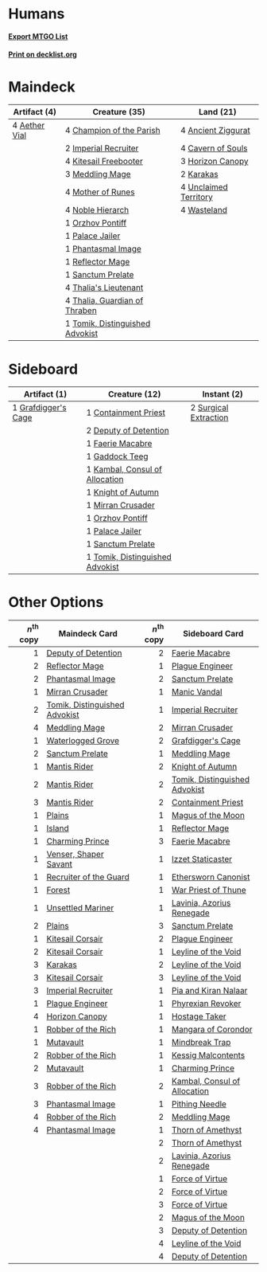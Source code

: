 # Humans

#### [Export MTGO List](../collection/Humans/Humans.txt)
#### [Print on decklist.org](http://decklist.org/?deckmain=4%09Aether%20Vial%0A4%09Ancient%20Ziggurat%0A4%09Cavern%20of%20Souls%0A4%09Champion%20of%20the%20Parish%0A3%09Horizon%20Canopy%0A2%09Imperial%20Recruiter%0A2%09Karakas%0A4%09Kitesail%20Freebooter%0A3%09Meddling%20Mage%0A4%09Mother%20of%20Runes%0A4%09Noble%20Hierarch%0A1%09Orzhov%20Pontiff%0A1%09Palace%20Jailer%0A1%09Phantasmal%20Image%0A1%09Reflector%20Mage%0A1%09Sanctum%20Prelate%0A4%09Thalia's%20Lieutenant%0A4%09Thalia,%20Guardian%20of%20Thraben%0A1%09Tomik,%20Distinguished%20Advokist%0A4%09Unclaimed%20Territory%0A4%09Wasteland&deckside=1%09Containment%20Priest%0A2%09Deputy%20of%20Detention%0A1%09Faerie%20Macabre%0A1%09Gaddock%20Teeg%0A1%09Grafdigger's%20Cage%0A1%09Kambal,%20Consul%20of%20Allocation%0A1%09Knight%20of%20Autumn%0A1%09Mirran%20Crusader%0A1%09Orzhov%20Pontiff%0A1%09Palace%20Jailer%0A1%09Sanctum%20Prelate%0A2%09Surgical%20Extraction%0A1%09Tomik,%20Distinguished%20Advokist)
# Maindeck

|                                     Artifact (4)                                      |                                              Creature (35)                                               |                                           Land (21)                                            |
|---------------------------------------------------------------------------------------|----------------------------------------------------------------------------------------------------------|------------------------------------------------------------------------------------------------|
|4 [Aether Vial](http://gatherer.wizards.com/Pages/Card/Details.aspx?multiverseid=48146)|4 [Champion of the Parish](http://gatherer.wizards.com/Pages/Card/Details.aspx?multiverseid=409580)       |4 [Ancient Ziggurat](http://gatherer.wizards.com/Pages/Card/Details.aspx?multiverseid=189271)   |
|                                                                                       |2 [Imperial Recruiter](http://gatherer.wizards.com/Pages/Card/Details.aspx?multiverseid=442125)           |4 [Cavern of Souls](http://gatherer.wizards.com/Pages/Card/Details.aspx?multiverseid=278058)    |
|                                                                                       |4 [Kitesail Freebooter](http://gatherer.wizards.com/Pages/Card/Details.aspx?multiverseid=435264)          |3 [Horizon Canopy](http://gatherer.wizards.com/Pages/Card/Details.aspx?multiverseid=409571)     |
|                                                                                       |3 [Meddling Mage](http://gatherer.wizards.com/Pages/Card/Details.aspx?multiverseid=179547)                |2 [Karakas](http://gatherer.wizards.com/Pages/Card/Details.aspx?multiverseid=413782)            |
|                                                                                       |4 [Mother of Runes](http://gatherer.wizards.com/Pages/Card/Details.aspx?multiverseid=430236)              |4 [Unclaimed Territory](http://gatherer.wizards.com/Pages/Card/Details.aspx?multiverseid=435419)|
|                                                                                       |4 [Noble Hierarch](http://gatherer.wizards.com/Pages/Card/Details.aspx?multiverseid=179434)               |4 [Wasteland](http://gatherer.wizards.com/Pages/Card/Details.aspx?multiverseid=413790)          |
|                                                                                       |1 [Orzhov Pontiff](http://gatherer.wizards.com/Pages/Card/Details.aspx?multiverseid=460469)               |                                                                                                |
|                                                                                       |1 [Palace Jailer](http://gatherer.wizards.com/Pages/Card/Details.aspx?multiverseid=416775)                |                                                                                                |
|                                                                                       |1 [Phantasmal Image](http://gatherer.wizards.com/Pages/Card/Details.aspx?multiverseid=220099)             |                                                                                                |
|                                                                                       |1 [Reflector Mage](http://gatherer.wizards.com/Pages/Card/Details.aspx?multiverseid=407667)               |                                                                                                |
|                                                                                       |1 [Sanctum Prelate](http://gatherer.wizards.com/Pages/Card/Details.aspx?multiverseid=416780)              |                                                                                                |
|                                                                                       |4 [Thalia's Lieutenant](http://gatherer.wizards.com/Pages/Card/Details.aspx?multiverseid=409783)          |                                                                                                |
|                                                                                       |4 [Thalia, Guardian of Thraben](http://gatherer.wizards.com/Pages/Card/Details.aspx?multiverseid=442025)  |                                                                                                |
|                                                                                       |1 [Tomik, Distinguished Advokist](http://gatherer.wizards.com/Pages/Card/Details.aspx?multiverseid=460961)|                                                                                                |


# Sideboard

|                                         Artifact (1)                                         |                                              Creature (12)                                               |                                          Instant (2)                                           |
|----------------------------------------------------------------------------------------------|----------------------------------------------------------------------------------------------------------|------------------------------------------------------------------------------------------------|
|1 [Grafdigger's Cage](http://gatherer.wizards.com/Pages/Card/Details.aspx?multiverseid=278452)|1 [Containment Priest](http://gatherer.wizards.com/Pages/Card/Details.aspx?multiverseid=389470)           |2 [Surgical Extraction](http://gatherer.wizards.com/Pages/Card/Details.aspx?multiverseid=397706)|
|                                                                                              |2 [Deputy of Detention](http://gatherer.wizards.com/Pages/Card/Details.aspx?multiverseid=457309)          |                                                                                                |
|                                                                                              |1 [Faerie Macabre](http://gatherer.wizards.com/Pages/Card/Details.aspx?multiverseid=201822)               |                                                                                                |
|                                                                                              |1 [Gaddock Teeg](http://gatherer.wizards.com/Pages/Card/Details.aspx?multiverseid=140188)                 |                                                                                                |
|                                                                                              |1 [Kambal, Consul of Allocation](http://gatherer.wizards.com/Pages/Card/Details.aspx?multiverseid=417756) |                                                                                                |
|                                                                                              |1 [Knight of Autumn](http://gatherer.wizards.com/Pages/Card/Details.aspx?multiverseid=452933)             |                                                                                                |
|                                                                                              |1 [Mirran Crusader](http://gatherer.wizards.com/Pages/Card/Details.aspx?multiverseid=213802)              |                                                                                                |
|                                                                                              |1 [Orzhov Pontiff](http://gatherer.wizards.com/Pages/Card/Details.aspx?multiverseid=460469)               |                                                                                                |
|                                                                                              |1 [Palace Jailer](http://gatherer.wizards.com/Pages/Card/Details.aspx?multiverseid=416775)                |                                                                                                |
|                                                                                              |1 [Sanctum Prelate](http://gatherer.wizards.com/Pages/Card/Details.aspx?multiverseid=416780)              |                                                                                                |
|                                                                                              |1 [Tomik, Distinguished Advokist](http://gatherer.wizards.com/Pages/Card/Details.aspx?multiverseid=460961)|                                                                                                |


# Other Options

|*n*<sup>th</sup> copy|                                             Maindeck Card                                              |*n*<sup>th</sup> copy|                                             Sideboard Card                                             |
|--------------------:|--------------------------------------------------------------------------------------------------------|--------------------:|--------------------------------------------------------------------------------------------------------|
|                    1|[Deputy of Detention](http://gatherer.wizards.com/Pages/Card/Details.aspx?multiverseid=457309)          |                    2|[Faerie Macabre](http://gatherer.wizards.com/Pages/Card/Details.aspx?multiverseid=201822)               |
|                    2|[Reflector Mage](http://gatherer.wizards.com/Pages/Card/Details.aspx?multiverseid=407667)               |                    1|[Plague Engineer](http://gatherer.wizards.com/Pages/Card/Details.aspx?multiverseid=464049)              |
|                    2|[Phantasmal Image](http://gatherer.wizards.com/Pages/Card/Details.aspx?multiverseid=220099)             |                    2|[Sanctum Prelate](http://gatherer.wizards.com/Pages/Card/Details.aspx?multiverseid=416780)              |
|                    1|[Mirran Crusader](http://gatherer.wizards.com/Pages/Card/Details.aspx?multiverseid=213802)              |                    1|[Manic Vandal](http://gatherer.wizards.com/Pages/Card/Details.aspx?multiverseid=208007)                 |
|                    2|[Tomik, Distinguished Advokist](http://gatherer.wizards.com/Pages/Card/Details.aspx?multiverseid=460961)|                    1|[Imperial Recruiter](http://gatherer.wizards.com/Pages/Card/Details.aspx?multiverseid=442125)           |
|                    4|[Meddling Mage](http://gatherer.wizards.com/Pages/Card/Details.aspx?multiverseid=179547)                |                    2|[Mirran Crusader](http://gatherer.wizards.com/Pages/Card/Details.aspx?multiverseid=213802)              |
|                    1|[Waterlogged Grove](http://gatherer.wizards.com/Pages/Card/Details.aspx?multiverseid=464198)            |                    2|[Grafdigger's Cage](http://gatherer.wizards.com/Pages/Card/Details.aspx?multiverseid=278452)            |
|                    2|[Sanctum Prelate](http://gatherer.wizards.com/Pages/Card/Details.aspx?multiverseid=416780)              |                    1|[Meddling Mage](http://gatherer.wizards.com/Pages/Card/Details.aspx?multiverseid=179547)                |
|                    1|[Mantis Rider](http://gatherer.wizards.com/Pages/Card/Details.aspx?multiverseid=386589)                 |                    2|[Knight of Autumn](http://gatherer.wizards.com/Pages/Card/Details.aspx?multiverseid=452933)             |
|                    2|[Mantis Rider](http://gatherer.wizards.com/Pages/Card/Details.aspx?multiverseid=386589)                 |                    2|[Tomik, Distinguished Advokist](http://gatherer.wizards.com/Pages/Card/Details.aspx?multiverseid=460961)|
|                    3|[Mantis Rider](http://gatherer.wizards.com/Pages/Card/Details.aspx?multiverseid=386589)                 |                    2|[Containment Priest](http://gatherer.wizards.com/Pages/Card/Details.aspx?multiverseid=389470)           |
|                    1|[Plains](http://gatherer.wizards.com/Pages/Card/Details.aspx?multiverseid=439856)                       |                    1|[Magus of the Moon](http://gatherer.wizards.com/Pages/Card/Details.aspx?multiverseid=136152)            |
|                    1|[Island](http://gatherer.wizards.com/Pages/Card/Details.aspx?multiverseid=439857)                       |                    1|[Reflector Mage](http://gatherer.wizards.com/Pages/Card/Details.aspx?multiverseid=407667)               |
|                    1|[Charming Prince](http://gatherer.wizards.com/Pages/Card/Details.aspx?multiverseid=472970)              |                    3|[Faerie Macabre](http://gatherer.wizards.com/Pages/Card/Details.aspx?multiverseid=201822)               |
|                    1|[Venser, Shaper Savant](http://gatherer.wizards.com/Pages/Card/Details.aspx?multiverseid=136209)        |                    1|[Izzet Staticaster](http://gatherer.wizards.com/Pages/Card/Details.aspx?multiverseid=253638)            |
|                    1|[Recruiter of the Guard](http://gatherer.wizards.com/Pages/Card/Details.aspx?multiverseid=416779)       |                    1|[Ethersworn Canonist](http://gatherer.wizards.com/Pages/Card/Details.aspx?multiverseid=174931)          |
|                    1|[Forest](http://gatherer.wizards.com/Pages/Card/Details.aspx?multiverseid=439860)                       |                    1|[War Priest of Thune](http://gatherer.wizards.com/Pages/Card/Details.aspx?multiverseid=413577)          |
|                    1|[Unsettled Mariner](http://gatherer.wizards.com/Pages/Card/Details.aspx?multiverseid=464165)            |                    1|[Lavinia, Azorius Renegade](http://gatherer.wizards.com/Pages/Card/Details.aspx?multiverseid=457333)    |
|                    2|[Plains](http://gatherer.wizards.com/Pages/Card/Details.aspx?multiverseid=439856)                       |                    3|[Sanctum Prelate](http://gatherer.wizards.com/Pages/Card/Details.aspx?multiverseid=416780)              |
|                    1|[Kitesail Corsair](http://gatherer.wizards.com/Pages/Card/Details.aspx?multiverseid=446088)             |                    2|[Plague Engineer](http://gatherer.wizards.com/Pages/Card/Details.aspx?multiverseid=464049)              |
|                    2|[Kitesail Corsair](http://gatherer.wizards.com/Pages/Card/Details.aspx?multiverseid=446088)             |                    1|[Leyline of the Void](http://gatherer.wizards.com/Pages/Card/Details.aspx?multiverseid=107682)          |
|                    3|[Karakas](http://gatherer.wizards.com/Pages/Card/Details.aspx?multiverseid=413782)                      |                    2|[Leyline of the Void](http://gatherer.wizards.com/Pages/Card/Details.aspx?multiverseid=107682)          |
|                    3|[Kitesail Corsair](http://gatherer.wizards.com/Pages/Card/Details.aspx?multiverseid=446088)             |                    3|[Leyline of the Void](http://gatherer.wizards.com/Pages/Card/Details.aspx?multiverseid=107682)          |
|                    3|[Imperial Recruiter](http://gatherer.wizards.com/Pages/Card/Details.aspx?multiverseid=442125)           |                    1|[Pia and Kiran Nalaar](http://gatherer.wizards.com/Pages/Card/Details.aspx?multiverseid=442783)         |
|                    1|[Plague Engineer](http://gatherer.wizards.com/Pages/Card/Details.aspx?multiverseid=464049)              |                    1|[Phyrexian Revoker](http://gatherer.wizards.com/Pages/Card/Details.aspx?multiverseid=383343)            |
|                    4|[Horizon Canopy](http://gatherer.wizards.com/Pages/Card/Details.aspx?multiverseid=409571)               |                    1|[Hostage Taker](http://gatherer.wizards.com/Pages/Card/Details.aspx?multiverseid=435379)                |
|                    1|[Robber of the Rich](http://gatherer.wizards.com/Pages/Card/Details.aspx?multiverseid=473100)           |                    1|[Mangara of Corondor](http://gatherer.wizards.com/Pages/Card/Details.aspx?multiverseid=446066)          |
|                    1|[Mutavault](http://gatherer.wizards.com/Pages/Card/Details.aspx?multiverseid=370733)                    |                    1|[Mindbreak Trap](http://gatherer.wizards.com/Pages/Card/Details.aspx?multiverseid=197532)               |
|                    2|[Robber of the Rich](http://gatherer.wizards.com/Pages/Card/Details.aspx?multiverseid=473100)           |                    1|[Kessig Malcontents](http://gatherer.wizards.com/Pages/Card/Details.aspx?multiverseid=240114)           |
|                    2|[Mutavault](http://gatherer.wizards.com/Pages/Card/Details.aspx?multiverseid=370733)                    |                    1|[Charming Prince](http://gatherer.wizards.com/Pages/Card/Details.aspx?multiverseid=472970)              |
|                    3|[Robber of the Rich](http://gatherer.wizards.com/Pages/Card/Details.aspx?multiverseid=473100)           |                    2|[Kambal, Consul of Allocation](http://gatherer.wizards.com/Pages/Card/Details.aspx?multiverseid=417756) |
|                    3|[Phantasmal Image](http://gatherer.wizards.com/Pages/Card/Details.aspx?multiverseid=220099)             |                    1|[Pithing Needle](http://gatherer.wizards.com/Pages/Card/Details.aspx?multiverseid=129526)               |
|                    4|[Robber of the Rich](http://gatherer.wizards.com/Pages/Card/Details.aspx?multiverseid=473100)           |                    2|[Meddling Mage](http://gatherer.wizards.com/Pages/Card/Details.aspx?multiverseid=179547)                |
|                    4|[Phantasmal Image](http://gatherer.wizards.com/Pages/Card/Details.aspx?multiverseid=220099)             |                    1|[Thorn of Amethyst](http://gatherer.wizards.com/Pages/Card/Details.aspx?multiverseid=140166)            |
|                     |                                                                                                        |                    2|[Thorn of Amethyst](http://gatherer.wizards.com/Pages/Card/Details.aspx?multiverseid=140166)            |
|                     |                                                                                                        |                    2|[Lavinia, Azorius Renegade](http://gatherer.wizards.com/Pages/Card/Details.aspx?multiverseid=457333)    |
|                     |                                                                                                        |                    1|[Force of Virtue](http://gatherer.wizards.com/Pages/Card/Details.aspx?multiverseid=463959)              |
|                     |                                                                                                        |                    2|[Force of Virtue](http://gatherer.wizards.com/Pages/Card/Details.aspx?multiverseid=463959)              |
|                     |                                                                                                        |                    3|[Force of Virtue](http://gatherer.wizards.com/Pages/Card/Details.aspx?multiverseid=463959)              |
|                     |                                                                                                        |                    2|[Magus of the Moon](http://gatherer.wizards.com/Pages/Card/Details.aspx?multiverseid=136152)            |
|                     |                                                                                                        |                    3|[Deputy of Detention](http://gatherer.wizards.com/Pages/Card/Details.aspx?multiverseid=457309)          |
|                     |                                                                                                        |                    4|[Leyline of the Void](http://gatherer.wizards.com/Pages/Card/Details.aspx?multiverseid=107682)          |
|                     |                                                                                                        |                    4|[Deputy of Detention](http://gatherer.wizards.com/Pages/Card/Details.aspx?multiverseid=457309)          |

